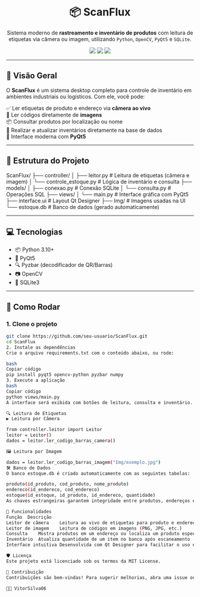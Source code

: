 <h1 align="center">📦 ScanFlux</h1>
<p align="center">
Sistema moderno de <strong>rastreamento e inventário de produtos</strong> com leitura de etiquetas via câmera ou imagem, utilizando <code>Python</code>, <code>OpenCV</code>, <code>PyQt5</code> e <code>SQLite</code>.
</p>

<p align="center">
  <img src="https://img.shields.io/badge/status-em%20desenvolvimento-blue" />
  <img src="https://img.shields.io/badge/license-MIT-green" />
  <img src="https://img.shields.io/badge/python-3.10+-yellow" />
</p>

---

## 📸 Visão Geral

O **ScanFlux** é um sistema desktop completo para controle de inventário em ambientes industriais ou logísticos. Com ele, você pode:

✅ Ler etiquetas de produto e endereço via **câmera ao vivo**  
📁 Ler códigos diretamente de **imagens**  
📦 Consultar produtos por localização ou nome  
📝 Realizar e atualizar inventários diretamente na base de dados  
🧠 Interface moderna com **PyQt5**

---

## 🧩 Estrutura do Projeto

ScanFlux/
├── controller/
│ ├── leitor.py # Leitura de etiquetas (câmera e imagem)
│ └── controle_estoque.py # Lógica de inventário e consulta
├── models/
│ ├── conexao.py # Conexão SQLite
│ └── consulta.py # Operações SQL
├── views/
│ └── main.py # Interface gráfica com PyQt5
├── interface.ui # Layout Qt Designer
├── Img/ # Imagens usadas na UI
└── estoque.db # Banco de dados (gerado automaticamente)

---

## 💻 Tecnologias

- 📦 Python 3.10+
- 🎨 PyQt5
- 🔍 Pyzbar (decodificador de QR/Barras)
- 📷 OpenCV
- 🧠 SQLite3

---

## 🚀 Como Rodar

### 1. Clone o projeto

```bash
git clone https://github.com/seu-usuario/ScanFlux.git
cd ScanFlux
2. Instale as dependências
Crie o arquivo requirements.txt com o conteúdo abaixo, ou rode:

bash
Copiar código
pip install pyqt5 opencv-python pyzbar numpy
3. Execute a aplicação
bash
Copiar código
python views/main.py
A interface será exibida com botões de leitura, consulta e inventário.

🔍 Leitura de Etiquetas
▶️ Leitura por Câmera

from controller.leitor import Leitor
leitor = Leitor()
dados = leitor.ler_codigo_barras_camera()

🖼️ Leitura por Imagem

dados = leitor.ler_codigo_barras_imagem("Img/exemplo.jpg")
🛠️ Banco de Dados
O banco estoque.db é criado automaticamente com as seguintes tabelas:

produto(id_produto, cod_produto, nome_produto)
endereco(id_endereco, cod_endereco)
estoque(id_estoque, id_produto, id_endereco, quantidade)
As chaves estrangeiras garantem integridade entre produtos, endereços e o estoque.

📌 Funcionalidades
Função	Descrição
Leitor de câmera	Leitura ao vivo de etiquetas para produto e endereço
Leitor de imagem	Leitura de códigos em imagens (PNG, JPG, etc.)
Consulta	Mostra produtos em um endereço ou localiza um produto específico
Inventário	Atualiza quantidade de um item no banco após escaneamento
Interface intuitiva	Desenvolvida com Qt Designer para facilitar o uso em operação real

🛡️ Licença
Este projeto está licenciado sob os termos da MIT License.

🤝 Contribuição
Contribuições são bem-vindas! Para sugerir melhorias, abra uma issue ou envie um pull request.

👨‍💻 VitorSilva06



